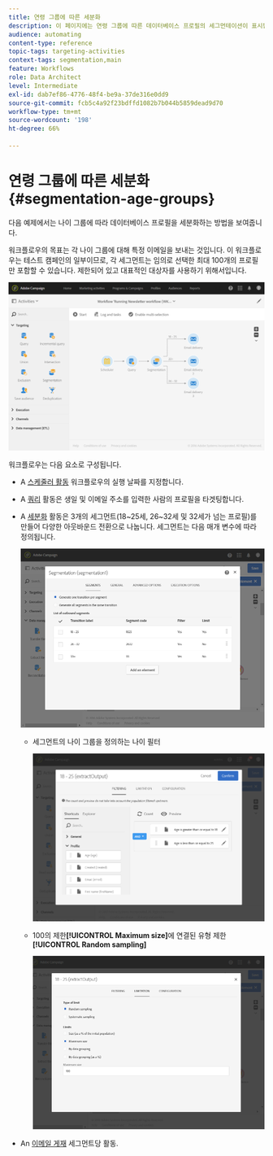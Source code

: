 ```yaml
---
title: 연령 그룹에 따른 세분화
description: 이 페이지에는 연령 그룹에 따른 데이터베이스 프로필의 세그먼테이션이 표시됩니다. 워크플로우의 목표는 각 나이 그룹에 대해 특정 이메일을 보내는 것입니다.
audience: automating
content-type: reference
topic-tags: targeting-activities
context-tags: segmentation,main
feature: Workflows
role: Data Architect
level: Intermediate
exl-id: dab7ef86-4776-48f4-be9a-37de316e0dd9
source-git-commit: fcb5c4a92f23bdffd1082b7b044b5859dead9d70
workflow-type: tm+mt
source-wordcount: '198'
ht-degree: 66%

---
```


# 연령 그룹에 따른 세분화 {#segmentation-age-groups}

다음 예제에서는 나이 그룹에 따라 데이터베이스 프로필을 세분화하는 방법을 보여줍니다.

워크플로우의 목표는 각 나이 그룹에 대해 특정 이메일을 보내는 것입니다. 이 워크플로우는 테스트 캠페인의 일부이므로, 각 세그먼트는 임의로 선택한 최대 100개의 프로필만 포함할 수 있습니다. 제한되어 있고 대표적인 대상자를 사용하기 위해서입니다. 

![](assets/wkf_segment_example_4.png)

워크플로우는 다음 요소로 구성됩니다.

* A [스케줄러 활동](../../automating/using/segmentation.md) 워크플로우의 실행 날짜를 지정합니다.
* A [쿼리](../../automating/using/query.md) 활동은 생일 및 이메일 주소를 입력한 사람의 프로필을 타겟팅합니다.
* A [세분화](../../automating/using/segmentation.md) 활동은 3개의 세그먼트(18~25세, 26~32세 및 32세가 넘는 프로필)를 만들어 다양한 아웃바운드 전환으로 나눕니다. 세그먼트는 다음 매개 변수에 따라 정의됩니다.

   ![](assets/wkf_segment_example_3.png)

   * 세그먼트의 나이 그룹을 정의하는 나이 필터

      ![](assets/wkf_segment_new_segment.png)

   * 100의 제한&#x200B;**[!UICONTROL Maximum size]**&#x200B;에 연결된 유형 제한&#x200B;**[!UICONTROL Random sampling]**

      ![](assets/wkf_segment_example_1.png)

* An [이메일 게재](../../automating/using/email-delivery.md) 세그먼트당 활동.

